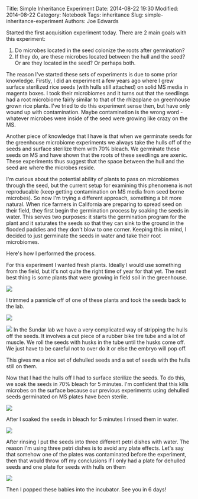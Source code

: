 Title: Simple Inheritance Experiment
Date: 2014-08-22 19:30
Modified: 2014-08-22 
Category: Notebook
Tags: inheritance
Slug: simple-inheritance-experiment
Authors: Joe Edwards

Started the first acquisition experiment today.  There are 2 main goals with this experiment:

1. Do microbes located in the seed colonize the roots after germination?
2. If they do, are these microbes located between the hull and the seed? Or are they located in the seed? Or perhaps both.

The reason I've started these sets of experiments is due to some prior knowledge.  Firstly, I did an experiment a few years ago where I grew surface sterilized rice seeds (with hulls still attached) on solid MS media in magenta boxes.  I took their microbiomes and it turns out that the seedlings had a root microbiome fairly similar to that of the rhizoplane on greenhouse grown rice plants.  I've tried to do this experiment sense then, but have only wound up with contamination.  Maybe contamination is the wrong word - whatever microbes were inside of the seed were growing like crazy on the MS.

Another piece of knowledge that I have is that when we germinate seeds for the greenhouse microbiome experiments we always take the hulls off of the seeds and surface sterilize them with 70% bleach.  We germinate these seeds on MS and have shown that the roots of these seedlings are axenic.  These experiments thus suggest that the space between the hull and the seed are where the microbes reside. 

I'm curious about the potential ability of plants to pass on microbiomes through the seed, but the current setup for examining this phenomena is not reproducable (keep getting contamination on MS media from seed borne microbes).  So now I'm trying a different approach, something a bit more natural.  When rice farmers in California are preparing to spread seed on their field, they first begin the germination process by soaking the seeds in water.  This serves two purposes: it starts the germination program for the plant and it saturates the seeds so that they can sink to the ground in the flooded paddies and they don't blow to one corner.  Keeping this in mind, I decided to just germinate the seeds in water and take their root microbiomes.

Here's how I performed the process.

For this experiment I wanted fresh plants.  Ideally I would use something from the field, but it's not quite the right time of year for that yet.  The next best thing is some plants that were growing in field soil in the greenhouse.

![]({filename}/images/Inheritance/gh-plants.jpg)

I trimmed a pannicle off of one of these plants and took the seeds back to the lab.

![]({filename}/images/Inheritance/seeds-pre-dehull.jpg)

![]({filename}/images/Inheritance/dehuller.jpg)
In the Sundar lab we have a very complicated way of stripping the hulls off the seeds.  It involves a cut piece of a rubber bike tire tube and a lot of muscle.  We roll the seeds with husks in the tube until the husks come off.  We just have to be careful not to over do it or else the embryo will pop off.


This gives me a nice set of dehulled seeds and a set of seeds with the hulls still on them.

Now that I had the hulls off I had to surface sterilize the seeds.  To do this, we soak the seeds in 70% bleach for 5 minutes.  I'm confident that this kills microbes on the surface because our previous experiments using dehulled seeds germinated on MS plates have been sterile.

![]({filename}/images/Inheritance/bleach.jpg)

After I soaked the seeds in bleach for 5 minutes I rinsed them in water.

![]({filename}/images/Inheritance/water.jpg)

After rinsing I put the seeds into three different petri dishes with water.  The reason I'm using three petri dishes is to avoid any plate effects.  Let's say that somehow one of the plates was contaminated before the experiment, then that would throw off my conclusions if I only had a plate for dehulled seeds and one plate for seeds with hulls on them

![]({filename}/images/Inheritance/germination.jpg)

Then I popped these babies into the incubator.  See you in 6 days!

